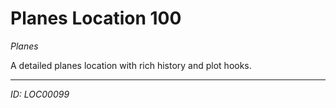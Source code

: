 # Planes Location 100

*Planes*

A detailed planes location with rich history and plot hooks.

---
*ID: LOC00099*